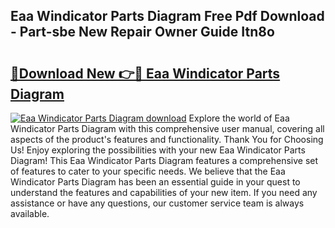 ## Eaa Windicator Parts Diagram Free Pdf Download - Part-sbe New Repair Owner Guide Itn8o

# <h2><a href="http://dfkaul.blite.top/?on=Eaa+Windicator+Parts+Diagram">🔗Download New 👉🔴 Eaa Windicator Parts Diagram</a></h2>

[![Eaa Windicator Parts Diagram download](https://i.imgur.com/lujVjoI.png)](http://dfkaul.blite.top/?on=Eaa+Windicator+Parts+Diagram)
Explore the world of Eaa Windicator Parts Diagram with this comprehensive user manual, covering all aspects of the product's features and functionality. Thank You for Choosing Us! Enjoy exploring the possibilities with your new Eaa Windicator Parts Diagram! This Eaa Windicator Parts Diagram features a comprehensive set of features to cater to your specific needs. We believe that the Eaa Windicator Parts Diagram has been an essential guide in your quest to understand the features and capabilities of your new item. If you need any assistance or have any questions, our customer service team is always available.
